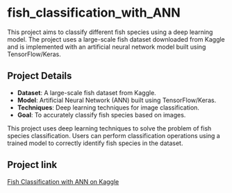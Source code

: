 # fish_classification_with_ANN

This project aims to classify different fish species using a deep learning model. The project uses a large-scale fish dataset downloaded from Kaggle and is implemented with an artificial neural network model built using TensorFlow/Keras.

## Project Details

- **Dataset**: A large-scale fish dataset from Kaggle.
- **Model**: Artificial Neural Network (ANN) built using TensorFlow/Keras.
- **Techniques**: Deep learning techniques for image classification.
- **Goal**: To accurately classify fish species based on images.

This project uses deep learning techniques to solve the problem of fish species classification. Users can perform classification operations using a trained model to correctly identify fish species in the dataset.

## Project link
[Fish Classification with ANN on Kaggle](https://www.kaggle.com/code/remdilatkse/fish-classification-with-ann?scriptVersionId=202685241)
